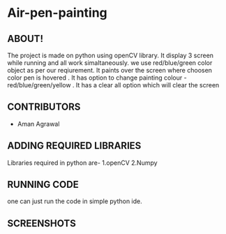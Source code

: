 # Air-pen-painting


## ABOUT!
The project is made on python using openCV library. It display 3 screen while running and all work simaltaneously. we use red/blue/green color object as per our reqiurement.
It paints over the screen where choosen color pen is hovered . It has option to change painting colour  - red/blue/green/yellow .
It has a clear all option which will clear the screen
## CONTRIBUTORS
* Aman Agrawal

## ADDING REQUIRED LIBRARIES
Libraries required in python are-
 1.openCV
 2.Numpy


## RUNNING CODE
one can just run the code in simple python ide.
## SCREENSHOTS

